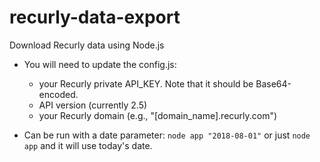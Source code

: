 # recurly-data-export
Download Recurly data using Node.js

  * You will need to update the config.js:
    * your Recurly private API_KEY. Note that it should be Base64-encoded.
    * API version (currently 2.5)
    * your Recurly domain (e.g., "[domain_name].recurly.com")
    
  * Can be run with a date parameter: `node app "2018-08-01"` or just `node app` and it will use today's date.
    
